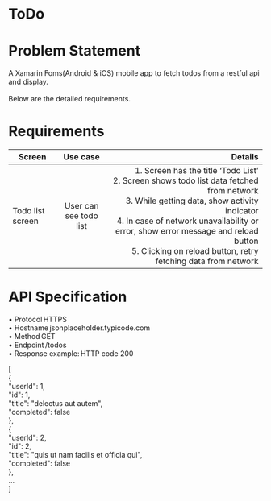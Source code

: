 # ToDo

# Problem Statement
A Xamarin Foms(Android & iOS) mobile app to fetch todos from a restful api and display.
<br/>
<br/>
Below are the detailed requirements.

# Requirements
| Screen        | Use case           | Details  |
| ------------- |:-------------:| -----:|
| Todo list screen      | User can see todo list | 1.	Screen has the title ‘Todo List’<br/>2.	Screen shows todo list data fetched from network<br/>3.	While getting data, show activity indicator<br/>4.	In case of network unavailability or error, show error message and reload button<br/>5.	Clicking on reload button, retry fetching data from network



# API Specification 
•	Protocol HTTPS<br/>
•	Hostname jsonplaceholder.typicode.com<br/>
•	Method GET<br/>
•	Endpoint /todos<br/> 
•	Response example: HTTP code 200<br/>

[<br/> 
  { <br/>
    "userId": 1, <br/>
    "id": 1, <br/>
    "title": "delectus aut autem", <br/>
    "completed": false <br/>
  }, <br/>
  { <br/>
    "userId": 2, <br/>
    "id": 2, <br/>
    "title": "quis ut nam facilis et officia qui", <br/>
    "completed": false <br/>
  },<br/>
  … <br/>
] <br/><br/><br/>
